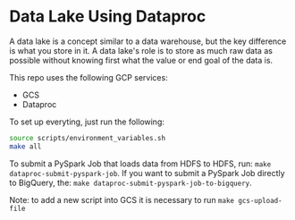 # Data Lake Using Dataproc

A data lake is a concept similar to a data warehouse, but the key difference is what you
store in it. A data lake's role is to store as much raw data as possible without knowing first
what the value or end goal of the data is.

This repo uses the following GCP services:

- GCS
- Dataproc

To set up everyting, just run the following:

```bash
source scripts/environment_variables.sh
make all
```

To submit a PySpark Job that loads data from HDFS to HDFS, run: `make dataproc-submit-pyspark-job`.
If you want to submit a PySpark Job directly to BigQuery, the: `make dataproc-submit-pyspark-job-to-bigquery`.

Note: to add a new script into GCS it is necessary to run `make gcs-upload-file`
